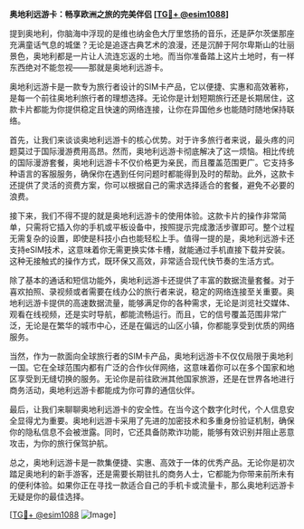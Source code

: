 **奥地利远游卡：畅享欧洲之旅的完美伴侣 [[TG💪+ @esim1088](https://t.me/s/esim1088)]**

提到奥地利，你脑海中浮现的是维也纳金色大厅里悠扬的音乐，还是萨尔茨堡那座充满童话气息的城堡？无论是追逐古典艺术的浪漫，还是沉醉于阿尔卑斯山的壮丽景色，奥地利都是一片让人流连忘返的土地。而当你准备踏上这片土地时，有一样东西绝对不能忽视——那就是奥地利远游卡。

奥地利远游卡是一款专为旅行者设计的SIM卡产品，它以便捷、实惠和高效著称，是每一个前往奥地利旅行者的理想选择。无论你是计划短期旅行还是长期居住，这款卡片都能为你提供稳定且快速的网络连接，让你在异国他乡也能随时随地保持联络。

首先，让我们来谈谈奥地利远游卡的核心优势。对于许多旅行者来说，最头疼的问题莫过于国际漫游费用高昂。然而，奥地利远游卡彻底解决了这一烦恼。相比传统的国际漫游套餐，奥地利远游卡不仅价格更为亲民，而且覆盖范围更广。它支持多种语言的客服服务，确保你在遇到任何问题时都能得到及时的帮助。此外，这款卡还提供了灵活的资费方案，你可以根据自己的需求选择适合的套餐，避免不必要的浪费。

接下来，我们不得不提的就是奥地利远游卡的使用体验。这款卡片的操作非常简单，只需将它插入你的手机或平板设备中，按照提示完成激活步骤即可。整个过程无需复杂的设置，即使是科技小白也能轻松上手。值得一提的是，奥地利远游卡还支持eSIM技术，这意味着你无需更换实体卡槽，就能通过手机直接下载并安装。这种无接触式的操作方式，既环保又高效，非常适合现代快节奏的生活方式。

除了基本的通话和短信功能外，奥地利远游卡还提供了丰富的数据流量套餐。对于喜欢拍照、录视频或者需要在线办公的旅行者来说，稳定的网络连接至关重要。奥地利远游卡提供的高速数据流量，能够满足你的各种需求，无论是浏览社交媒体、观看在线视频，还是实时导航，都能流畅运行。而且，它的信号覆盖范围非常广泛，无论是在繁华的城市中心，还是在偏远的山区小镇，你都能享受到优质的网络服务。

当然，作为一款面向全球旅行者的SIM卡产品，奥地利远游卡不仅仅局限于奥地利一国。它在全球范围内都有广泛的合作伙伴网络，这意味着你可以在多个国家和地区享受到无缝切换的服务。无论你是前往欧洲其他国家旅游，还是在世界各地进行商务活动，奥地利远游卡都能成为你可靠的通信伙伴。

最后，让我们来聊聊奥地利远游卡的安全性。在当今这个数字化时代，个人信息安全显得尤为重要。奥地利远游卡采用了先进的加密技术和多重身份验证机制，确保你的隐私信息不会被泄露。同时，它还具备防欺诈功能，能够有效识别并阻止恶意攻击，为你的旅行保驾护航。

总之，奥地利远游卡是一款集便捷、实惠、高效于一体的优秀产品。无论你是初次踏足奥地利的新手游客，还是需要长期驻扎的商务人士，它都能为你带来前所未有的便利体验。如果你正在寻找一款适合自己的手机卡或流量卡，那么奥地利远游卡无疑是你的最佳选择。

[[TG💪+ @esim1088](https://t.me/s/esim1088) ![Image](https://i.postimg.cc/4NQfJmqS/Snipaste-2025-05-13-00-14-12.png)]